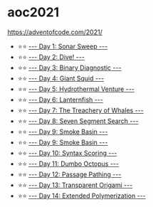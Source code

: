 # aoc2021

https://adventofcode.com/2021/

* ⭐️⭐️ [--- Day 1: Sonar Sweep ---](/days/d1.go)
* ⭐️⭐️ [--- Day 2: Dive! ---](/days/d2.go)
* ⭐️⭐️ [--- Day 3: Binary Diagnostic ---](/days/d3.go)
* ⭐️⭐️ [--- Day 4: Giant Squid ---](/days/d4.go)
* ⭐️⭐️ [--- Day 5: Hydrothermal Venture ---](days/d5.go)
* ⭐️⭐️ [--- Day 6: Lanternfish ---](days/d6.go)
* ⭐️⭐️ [--- Day 7: The Treachery of Whales ---](days/d7.go)
* ⭐️⭐️ [--- Day 8: Seven Segment Search ---](days/d8.go)
* ⭐️⭐️ [--- Day 9: Smoke Basin ---](days/d9.go)
* ⭐️⭐️ [--- Day 9: Smoke Basin ---](days/d9.go)
* ⭐️⭐️ [--- Day 10: Syntax Scoring ---](days/d10.go)
* ⭐️⭐️ [--- Day 11: Dumbo Octopus ---](days/d11.go)
* ⭐️⭐️ [--- Day 12: Passage Pathing ---](days/d12.go)
* ⭐️⭐️ [--- Day 13: Transparent Origami ---](days/d13.go)
* ⭐️⭐️ [--- Day 14: Extended Polymerization ---](days/d14.go)